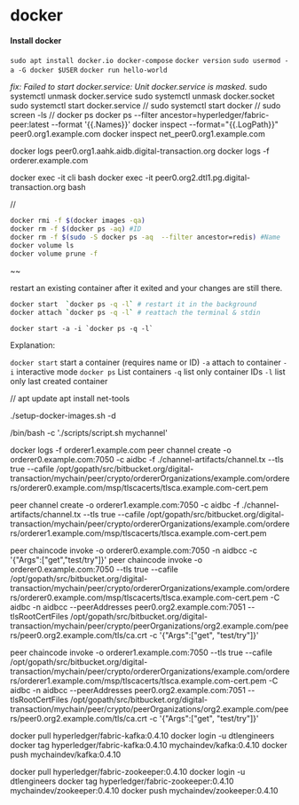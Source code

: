 # docker

#### Install docker ######

`sudo apt install docker.io docker-compose`
`docker version`
`sudo usermod -a -G docker $USER`
`docker run hello-world`

*fix: Failed to start docker.service: Unit docker.service is masked.*
sudo systemctl unmask docker.service
sudo systemctl unmask docker.socket
sudo systemctl start docker.service
//
sudo systemctl start docker
//
sudo screen -ls
//
docker ps
docker ps --filter ancestor=hyperledger/fabric-peer:latest --format '{{.Names}}'
docker inspect --format="{{.LogPath}}" peer0.org1.example.com
docker inspect net_peer0.org1.example.com


docker logs peer0.org1.aahk.aidb.digital-transaction.org
docker logs -f orderer.example.com

docker exec -it cli bash
docker exec -it peer0.org2.dtl1.pg.digital-transaction.org bash

//

```bash
docker rmi -f $(docker images -qa)
docker rm -f $(docker ps -aq) #ID
docker rm -f $(sudo -S docker ps -aq  --filter ancestor=redis) #Name
docker volume ls
docker volume prune -f
```

~~

restart an existing container after it exited and your changes are still there.

```bash
docker start  `docker ps -q -l` # restart it in the background
docker attach `docker ps -q -l` # reattach the terminal & stdin
```

```
docker start -a -i `docker ps -q -l`
```

Explanation:

`docker start` start a container (requires name or ID)
`-a` attach to container
`-i` interactive mode
`docker ps` List containers
`-q` list only container IDs
`-l` list only last created container

//
apt update
apt install net-tools


./setup-docker-images.sh -d

/bin/bash -c './scripts/script.sh mychannel'


docker logs -f orderer1.example.com
peer channel create -o orderer0.example.com:7050 -c aidbc -f ./channel-artifacts/channel.tx --tls true --cafile /opt/gopath/src/bitbucket.org/digital-transaction/mychain/peer/crypto/ordererOrganizations/example.com/orderers/orderer0.example.com/msp/tlscacerts/tlsca.example.com-cert.pem

peer channel create -o orderer1.example.com:7050 -c aidbc -f ./channel-artifacts/channel.tx --tls true --cafile /opt/gopath/src/bitbucket.org/digital-transaction/mychain/peer/crypto/ordererOrganizations/example.com/orderers/orderer1.example.com/msp/tlscacerts/tlsca.example.com-cert.pem

peer chaincode invoke -o orderer0.example.com:7050 -n aidbcc -c '{"Args":["get","test/try"]}'
peer chaincode invoke -o orderer0.example.com:7050 --tls true --cafile /opt/gopath/src/bitbucket.org/digital-transaction/mychain/peer/crypto/ordererOrganizations/example.com/orderers/orderer0.example.com/msp/tlscacerts/tlsca.example.com-cert.pem -C aidbc -n aidbcc --peerAddresses peer0.org2.example.com:7051 --tlsRootCertFiles /opt/gopath/src/bitbucket.org/digital-transaction/mychain/peer/crypto/peerOrganizations/org2.example.com/peers/peer0.org2.example.com/tls/ca.crt -c '{"Args":["get", "test/try"]}'

peer chaincode invoke -o orderer1.example.com:7050 --tls true --cafile /opt/gopath/src/bitbucket.org/digital-transaction/mychain/peer/crypto/ordererOrganizations/example.com/orderers/orderer1.example.com/msp/tlscacerts/tlsca.example.com-cert.pem -C aidbc -n aidbcc --peerAddresses peer0.org2.example.com:7051 --tlsRootCertFiles /opt/gopath/src/bitbucket.org/digital-transaction/mychain/peer/crypto/peerOrganizations/org2.example.com/peers/peer0.org2.example.com/tls/ca.crt -c '{"Args":["get", "test/try"]}'

docker pull hyperledger/fabric-kafka:0.4.10
docker login -u dtlengineers
docker tag hyperledger/fabric-kafka:0.4.10 mychaindev/kafka:0.4.10
docker push mychaindev/kafka:0.4.10


docker pull hyperledger/fabric-zookeeper:0.4.10
docker login -u dtlengineers
docker tag hyperledger/fabric-zookeeper:0.4.10 mychaindev/zookeeper:0.4.10
docker push mychaindev/zookeeper:0.4.10



